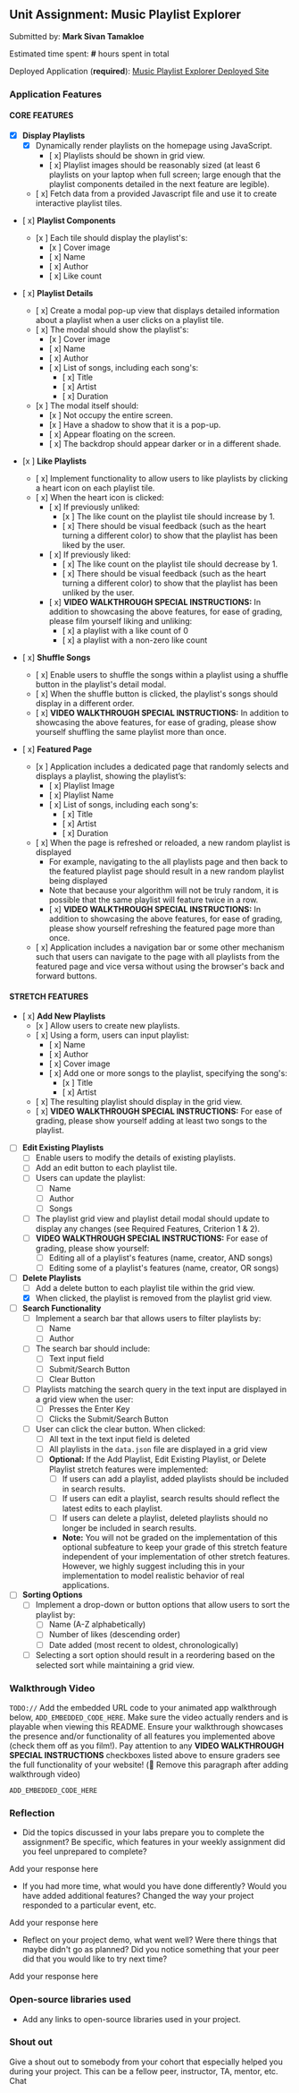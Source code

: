 
## Unit Assignment: Music Playlist Explorer

Submitted by: **Mark Sivan Tamakloe**

Estimated time spent: **#** hours spent in total

Deployed Application (**required**): [Music Playlist Explorer Deployed Site](https://site-unit2-project1-music-playlist-z43x.onrender.com/)

### Application Features

#### CORE FEATURES

- [x] **Display Playlists**
  - [x] Dynamically render playlists on the homepage using JavaScript.
    - [ x] Playlists should be shown in grid view.
    - [ x] Playlist images should be reasonably sized (at least 6 playlists on your laptop when full screen; large enough that the playlist components detailed in the next feature are legible).
  - [ x] Fetch data from a provided Javascript file and use it to create interactive playlist tiles.

- [ x] **Playlist Components**
  - [x ] Each tile should display the playlist's:
    - [x ] Cover image
    - [ x] Name
    - [ x] Author
    - [ x] Like count

- [ x] **Playlist Details**
  - [ x] Create a modal pop-up view that displays detailed information about a playlist when a user clicks on a playlist tile.
  - [ x] The modal should show the playlist's:
    - [x ] Cover image
    - [ x] Name
    - [ x] Author
    - [ x] List of songs, including each song's:
      - [ x] Title
      - [ x] Artist
      - [ x] Duration
  - [x ] The modal itself should:
    - [x ] Not occupy the entire screen.
    - [x ] Have a shadow to show that it is a pop-up.
    - [ x] Appear floating on the screen.
    - [ x] The backdrop should appear darker or in a different shade.

- [x ] **Like Playlists**
  - [ x] Implement functionality to allow users to like playlists by clicking a heart icon on each playlist tile.
  - [ x] When the heart icon is clicked:
    - [ x] If previously unliked:
      - [x ] The like count on the playlist tile should increase by 1.
      - [ x] There should be visual feedback (such as the heart turning a different color) to show that the playlist has been liked by the user.
    - [ x] If previously liked:
      - [ x] The like count on the playlist tile should decrease by 1.
      - [ x] There should be visual feedback (such as the heart turning a different color) to show that the playlist has been unliked by the user.
    - [ x] **VIDEO WALKTHROUGH SPECIAL INSTRUCTIONS:** In addition to showcasing the above features, for ease of grading, please film yourself liking and unliking:
      - [ x] a playlist with a like count of 0
      - [ x] a playlist with a non-zero like count

- [ x] **Shuffle Songs**
  - [ x] Enable users to shuffle the songs within a playlist using a shuffle button in the playlist's detail modal.
  - [ x] When the shuffle button is clicked, the playlist's songs should display in a different order.
  - [ x] **VIDEO WALKTHROUGH SPECIAL INSTRUCTIONS:** In addition to showcasing the above features, for ease of grading, please show yourself shuffling the same playlist more than once.

- [ x] **Featured Page**
  - [x ] Application includes a dedicated page that randomly selects and displays a playlist, showing the playlist’s:
    - [ x] Playlist Image
    - [ x] Playlist Name
    - [ x] List of songs, including each song's:
      - [ x] Title
      - [ x] Artist
      - [ x] Duration
  - [ x] When the page is refreshed or reloaded, a new random playlist is displayed
    - For example, navigating to the all playlists page and then back to the featured playlist page should result in a new random playlist being displayed
    - Note that because your algorithm will not be truly random, it is possible that the same playlist will feature twice in a row.
    - [ x] **VIDEO WALKTHROUGH SPECIAL INSTRUCTIONS:** In addition to showcasing the above features, for ease of grading, please show yourself refreshing the featured page more than once.
  - [ x] Application includes a navigation bar or some other mechanism such that users can navigate to the page with all playlists from the featured page and vice versa without using the browser's back and forward buttons.

#### STRETCH FEATURES

- [ x] **Add New Playlists**
  - [x ] Allow users to create new playlists.
  - [ x] Using a form, users can input playlist:
    - [ x] Name
    - [ x] Author
    - [ x] Cover image
    - [ x] Add one or more songs to the playlist, specifying the song's:
      - [x ] Title
      - [ x] Artist
  - [ x] The resulting playlist should display in the grid view.
  - [ x] **VIDEO WALKTHROUGH SPECIAL INSTRUCTIONS:** For ease of grading, please show yourself adding at least two songs to the playlist.

- [ ] **Edit Existing Playlists**
  - [ ] Enable users to modify the details of existing playlists.
  - [ ] Add an edit button to each playlist tile.
  - [ ] Users can update the playlist:
    - [ ] Name
    - [ ] Author
    - [ ] Songs
  - [ ] The playlist grid view and playlist detail modal should update to display any changes (see Required Features, Criterion 1 & 2).
  - [ ] **VIDEO WALKTHROUGH SPECIAL INSTRUCTIONS:** For ease of grading, please show yourself:
    - [ ] Editing all of a playlist's features (name, creator, AND songs)
    - [ ] Editing some of a playlist's features (name, creator, OR songs)

- [ ] **Delete Playlists**
  - [ ] Add a delete button to each playlist tile within the grid view.
  - [X] When clicked, the playlist is removed from the playlist grid view.

- [ ] **Search Functionality**
  - [ ] Implement a search bar that allows users to filter playlists by:
    - [ ] Name
    - [ ] Author
  - [ ] The search bar should include:
    - [ ] Text input field
    - [ ] Submit/Search Button
    - [ ] Clear Button
  - [ ] Playlists matching the search query in the text input are displayed in a grid view when the user:
    - [ ] Presses the Enter Key
    - [ ] Clicks the Submit/Search Button
  - [ ] User can click the clear button. When clicked:
    - [ ] All text in the text input field is deleted
    - [ ] All playlists in the `data.json` file are displayed in a grid view
    - [ ] **Optional:** If the Add Playlist, Edit Existing Playlist, or Delete Playlist stretch features were implemented:
      - [ ] If users can add a playlist, added playlists should be included in search results.
      - [ ] If users can edit a playlist, search results should reflect the latest edits to each playlist.
      - [ ] If users can delete a playlist, deleted playlists should no longer be included in search results.
      - **Note:** You will not be graded on the implementation of this optional subfeature to keep your grade of this stretch feature independent of your implementation of other stretch features. However, we highly suggest including this in your implementation to model realistic behavior of real applications.

- [ ] **Sorting Options**
  - [ ] Implement a drop-down or button options that allow users to sort the playlist by:
    - [ ] Name (A-Z alphabetically)
    - [ ] Number of likes (descending order)
    - [ ] Date added (most recent to oldest, chronologically)
  - [ ] Selecting a sort option should result in a reordering based on the selected sort while maintaining a grid view.

### Walkthrough Video

`TODO://` Add the embedded URL code to your animated app walkthrough below, `ADD_EMBEDDED_CODE_HERE`. Make sure the video actually renders and is playable when viewing this README. Ensure your walkthrough showcases the presence and/or functionality of all features you implemented above (check them off as you film!). Pay attention to any **VIDEO WALKTHROUGH SPECIAL INSTRUCTIONS** checkboxes listed above to ensure graders see the full functionality of your website! (🚫 Remove this paragraph after adding walkthrough video)

`ADD_EMBEDDED_CODE_HERE`

### Reflection

* Did the topics discussed in your labs prepare you to complete the assignment? Be specific, which features in your weekly assignment did you feel unprepared to complete?

Add your response here

* If you had more time, what would you have done differently? Would you have added additional features? Changed the way your project responded to a particular event, etc.

Add your response here

* Reflect on your project demo, what went well? Were there things that maybe didn't go as planned? Did you notice something that your peer did that you would like to try next time?

Add your response here

### Open-source libraries used

- Add any links to open-source libraries used in your project.

### Shout out

Give a shout out to somebody from your cohort that especially helped you during your project. This can be a fellow peer, instructor, TA, mentor, etc.
Chat
